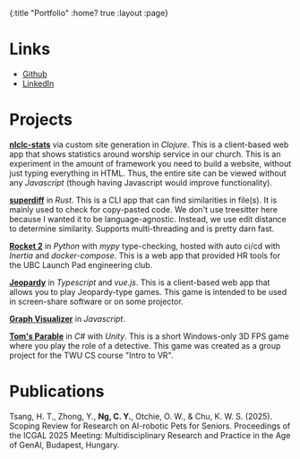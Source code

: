 {:title "Portfolio"
 :home? true
 :layout :page}

# Links

- [Github](https://github.com/chuck-sys)
- [LinkedIn](https://www.linkedin.com/in/cheukyin)

# Projects

**[nlclc-stats](https://github.com/NLCLC-CM/stats)** via custom site generation in *Clojure*. This is
a client-based web app that shows statistics around worship service in our church. This is an experiment
in the amount of framework you need to build a website, without just typing everything in HTML. Thus, the
entire site can be viewed without any *Javascript* (though having Javascript would improve functionality).

**[superdiff](https://github.com/chuck-sys/superdiff)** in *Rust*. This is a CLI app that can find
similarities in file(s). It is mainly used to check for copy-pasted code. We don't use treesitter here
because I wanted it to be language-agnostic. Instead, we use edit distance to determine similarity.
Supports multi-threading and is pretty darn fast.

**[Rocket 2](https://github.com/ubclaunchpad/rocket2)** in *Python* with *mypy* type-checking, hosted with
auto ci/cd with *Inertia* and *docker-compose*. This is a web app that provided HR tools for the UBC
Launch Pad engineering club.

**[Jeopardy](https://gitlab.com/chucksys/jeopardy-vue)** in *Typescript* and *vue.js*. This is
a client-based web app that allows you to play Jeopardy-type games. This game is intended to be used in
screen-share software or on some projector.

**[Graph Visualizer](https://github.com/chuck-sys/graph-viz-js)** in *Javascript*.

**[Tom's Parable](https://github.com/chuck-sys/operation-omega)** in *C#* with *Unity*. This is
a short Windows-only 3D FPS game where you play the role of a detective. This game was created as a group
project for the TWU CS course "Intro to VR".

# Publications

Tsang, H. T., Zhong, Y., **Ng, C. Y.**, Otchie, O. W., & Chu, K. W. S. (2025). Scoping Review for Research
on AI-robotic Pets for Seniors. Proceedings of the ICGAL 2025 Meeting: Multidisciplinary Research and
Practice in the Age of GenAI, Budapest, Hungary.
